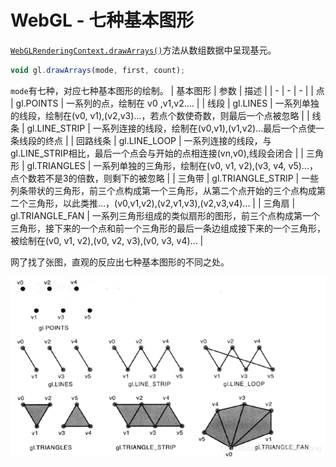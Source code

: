 <!--
 * @Author: tangdaoyong
 * @Date: 2020-12-10 17:32:27
 * @LastEditors: tangdaoyong
 * @LastEditTime: 2020-12-10 17:44:09
 * @Description: WebGL - 七种基本图形
-->
# WebGL - 七种基本图形

[`WebGLRenderingContext.drawArrays()`](https://developer.mozilla.org/en-US/docs/Web/API/WebGLRenderingContext/drawArrays)方法从数组数据中呈现基元。
```js
void gl.drawArrays(mode, first, count);
```
`mode`有七种，对应七种基本图形的绘制。
| 基本图形 | 参数 | 描述 |
| - | - | - |
| 点 | gl.POINTS | 一系列的点，绘制在 v0 ,v1,v2.... |
| 线段 | gl.LINES | 一系列单独的线段，绘制在(v0, v1),(v2,v3)...，若点个数使奇数，则最后一个点被忽略 |
| 线条 | gl.LINE_STRIP | 一系列连接的线段，绘制在(v0,v1),(v1,v2)...最后一个点使一条线段的终点 |
| 回路线条 | gl.LINE_LOOP | 一系列连接的线段，与gl.LINE_STRIP相比，最后一个点会与开始的点相连接(vn,v0),线段会闭合 |
| 三角形 | gl.TRIANGLES | 一系列单独的三角形，绘制在(v0, v1, v2),(v3, v4, v5)...，点个数若不是3的倍数，则剩下的被忽略 |
| 三角带 | gl.TRIANGLE_STRIP | 一些列条带状的三角形，前三个点构成第一个三角形，从第二个点开始的三个点构成第二个三角形，以此类推…，(v0,v1,v2),(v2,v1,v3),(v2,v3,v4)... |
| 三角扇 | gl.TRIANGLE_FAN | 一系列三角形组成的类似扇形的图形，前三个点构成第一个三角形，接下来的一个点和前一个三角形的最后一条边组成接下来的一个三角形，被绘制在(v0, v1, v2),(v0, v2, v3),(v0, v3, v4)... |

网了找了张图，直观的反应出七种基本图形的不同之处。

![WebGL七种基本图形](../imgs/png/WebGL七种基本图形.png)